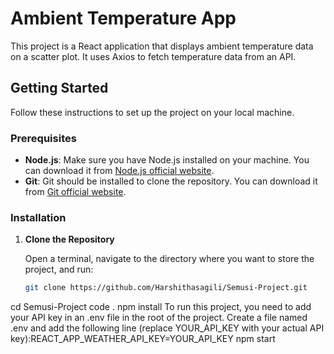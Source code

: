# Ambient Temperature App

This project is a React application that displays ambient temperature data on a scatter plot. It uses Axios to fetch temperature data from an API.

## Getting Started

Follow these instructions to set up the project on your local machine.

### Prerequisites

- **Node.js**: Make sure you have Node.js installed on your machine. You can download it from [Node.js official website](https://nodejs.org/).
- **Git**: Git should be installed to clone the repository. You can download it from [Git official website](https://git-scm.com/).

### Installation

1. **Clone the Repository**

   Open a terminal, navigate to the directory where you want to store the project, and run:

   ```bash
   git clone https://github.com/Harshithasagili/Semusi-Project.git
cd Semusi-Project
code .
npm install
To run this project, you need to add your API key in an .env file in the root of the project. Create a file named .env and add the following line (replace YOUR_API_KEY with your actual API key):REACT_APP_WEATHER_API_KEY=YOUR_API_KEY
npm start
